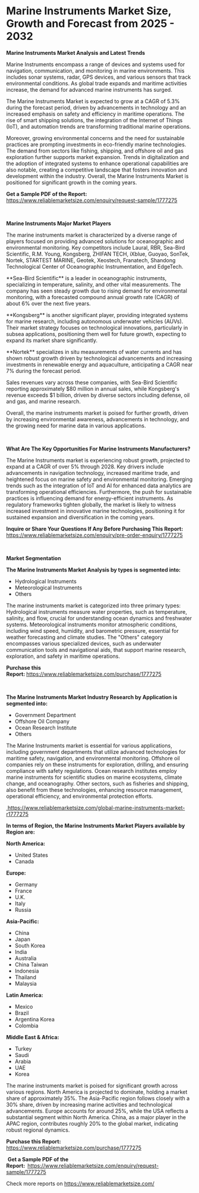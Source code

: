<p><h1>Marine Instruments Market Size, Growth and Forecast from 2025 - 2032</h1></p><p><strong>Marine Instruments Market Analysis and Latest Trends</strong></p>
<p><p>Marine Instruments encompass a range of devices and systems used for navigation, communication, and monitoring in marine environments. This includes sonar systems, radar, GPS devices, and various sensors that track environmental conditions. As global trade expands and maritime activities increase, the demand for advanced marine instruments has surged.</p><p>The Marine Instruments Market is expected to grow at a CAGR of 5.3% during the forecast period, driven by advancements in technology and an increased emphasis on safety and efficiency in maritime operations. The rise of smart shipping solutions, the integration of the Internet of Things (IoT), and automation trends are transforming traditional marine operations. </p><p>Moreover, growing environmental concerns and the need for sustainable practices are prompting investments in eco-friendly marine technologies. The demand from sectors like fishing, shipping, and offshore oil and gas exploration further supports market expansion. Trends in digitalization and the adoption of integrated systems to enhance operational capabilities are also notable, creating a competitive landscape that fosters innovation and development within the industry. Overall, the Marine Instruments Market is positioned for significant growth in the coming years.</p></p>
<p><strong>Get a Sample PDF of the Report:&nbsp;</strong> <a href="https://www.reliablemarketsize.com/enquiry/request-sample/1777275?utm_campaign=1131&utm_medium=2&utm_source=Github&utm_content=ia&utm_term=09042025&utm_id=marine-instruments">https://www.reliablemarketsize.com/enquiry/request-sample/1777275</a></p>
<p>&nbsp;</p>
<p><strong>Marine Instruments Major Market Players</strong></p>
<p><p>The marine instruments market is characterized by a diverse range of players focused on providing advanced solutions for oceanographic and environmental monitoring. Key competitors include Laural, RBR, Sea-Bird Scientific, R.M. Young, Kongsberg, ZHIFAN TECH, iXblue, Guoyao, SonTek, Nortek, STARTEST MARINE, Geotek, Xeostech, Franatech, Shandong Technological Center of Oceanographic Instrumentation, and EdgeTech.</p><p>**Sea-Bird Scientific** is a leader in oceanographic instruments, specializing in temperature, salinity, and other vital measurements. The company has seen steady growth due to rising demand for environmental monitoring, with a forecasted compound annual growth rate (CAGR) of about 6% over the next five years. </p><p>**Kongsberg** is another significant player, providing integrated systems for marine research, including autonomous underwater vehicles (AUVs). Their market strategy focuses on technological innovations, particularly in subsea applications, positioning them well for future growth, expecting to expand its market share significantly.</p><p>**Nortek** specializes in situ measurements of water currents and has shown robust growth driven by technological advancements and increasing investments in renewable energy and aquaculture, anticipating a CAGR near 7% during the forecast period.</p><p>Sales revenues vary across these companies, with Sea-Bird Scientific reporting approximately $80 million in annual sales, while Kongsberg's revenue exceeds $1 billion, driven by diverse sectors including defense, oil and gas, and marine research.</p><p>Overall, the marine instruments market is poised for further growth, driven by increasing environmental awareness, advancements in technology, and the growing need for marine data in various applications.</p></p>
<p>&nbsp;</p>
<p><strong>What Are The Key Opportunities For Marine Instruments Manufacturers?</strong></p>
<p><p>The Marine Instruments market is experiencing robust growth, projected to expand at a CAGR of over 5% through 2028. Key drivers include advancements in navigation technology, increased maritime trade, and heightened focus on marine safety and environmental monitoring. Emerging trends such as the integration of IoT and AI for enhanced data analytics are transforming operational efficiencies. Furthermore, the push for sustainable practices is influencing demand for energy-efficient instruments. As regulatory frameworks tighten globally, the market is likely to witness increased investment in innovative marine technologies, positioning it for sustained expansion and diversification in the coming years.</p></p>
<p><strong>Inquire or Share Your Questions If Any Before Purchasing This Report:</strong> <a href="https://www.reliablemarketsize.com/enquiry/pre-order-enquiry/1777275?utm_campaign=1131&utm_medium=2&utm_source=Github&utm_content=ia&utm_term=09042025&utm_id=marine-instruments">https://www.reliablemarketsize.com/enquiry/pre-order-enquiry/1777275</a></p>
<p>&nbsp;</p>
<p><strong>Market Segmentation</strong></p>
<p><strong>The Marine Instruments Market Analysis by types is segmented into:</strong></p>
<p><ul><li>Hydrological Instruments</li><li>Meteorological Instruments</li><li>Others</li></ul></p>
<p><p>The marine instruments market is categorized into three primary types: Hydrological instruments measure water properties, such as temperature, salinity, and flow, crucial for understanding ocean dynamics and freshwater systems. Meteorological instruments monitor atmospheric conditions, including wind speed, humidity, and barometric pressure, essential for weather forecasting and climate studies. The "Others" category encompasses various specialized devices, such as underwater communication tools and navigational aids, that support marine research, exploration, and safety in maritime operations.</p></p>
<p><strong>Purchase this Report:&nbsp;</strong><a href="https://www.reliablemarketsize.com/purchase/1777275?utm_campaign=1131&utm_medium=2&utm_source=Github&utm_content=ia&utm_term=09042025&utm_id=marine-instruments">https://www.reliablemarketsize.com/purchase/1777275</a></p>
<p>&nbsp;</p>
<p><strong>The Marine Instruments Market Industry Research by Application is segmented into:</strong></p>
<p><ul><li>Government Department</li><li>Offshore Oil Company</li><li>Ocean Research Institute</li><li>Others</li></ul></p>
<p><p>The Marine Instruments market is essential for various applications, including government departments that utilize advanced technologies for maritime safety, navigation, and environmental monitoring. Offshore oil companies rely on these instruments for exploration, drilling, and ensuring compliance with safety regulations. Ocean research institutes employ marine instruments for scientific studies on marine ecosystems, climate change, and oceanography. Other sectors, such as fisheries and shipping, also benefit from these technologies, enhancing resource management, operational efficiency, and environmental protection efforts.</p></p>
<p><a href="https://www.reliablemarketsize.com/global-marine-instruments-market-r1777275?utm_campaign=1131&utm_medium=2&utm_source=Github&utm_content=ia&utm_term=09042025&utm_id=marine-instruments">&nbsp;https://www.reliablemarketsize.com/global-marine-instruments-market-r1777275</a></p>
<p><strong>In terms of Region, the Marine Instruments Market Players available by Region are:</strong></p>
<p>
    <p> <strong> North America: </strong>
        <ul>
            <li>United States</li>
            <li>Canada</li>
        </ul>
        </p> 
    <p> <strong> Europe: </strong>
        <ul>
            <li>Germany</li>
            <li>France</li>
            <li>U.K.</li>
            <li>Italy</li>
            <li>Russia</li>
        </ul>
        </p> 
    <p> <strong> Asia-Pacific: </strong>
        <ul>
            <li>China</li>
            <li>Japan</li>
            <li>South Korea</li>
            <li>India</li>
            <li>Australia</li>
            <li>China Taiwan</li>
            <li>Indonesia</li>
            <li>Thailand</li>
            <li>Malaysia</li>
        </ul>
        </p> 
    <p> <strong> Latin America: </strong>
        <ul>
            <li>Mexico</li>
            <li>Brazil</li>
            <li>Argentina Korea</li>
            <li>Colombia</li>
        </ul>
        </p> 
    <p> <strong> Middle East & Africa: </strong>
        <ul>
            <li>Turkey</li>
            <li>Saudi</li>
            <li>Arabia</li>
            <li>UAE</li>
            <li>Korea</li>
        </ul>
    </p>
    </p>
<p><p>The marine instruments market is poised for significant growth across various regions. North America is projected to dominate, holding a market share of approximately 35%. The Asia-Pacific region follows closely with a 30% share, driven by increasing marine activities and technological advancements. Europe accounts for around 25%, while the USA reflects a substantial segment within North America. China, as a major player in the APAC region, contributes roughly 20% to the global market, indicating robust regional dynamics.</p></p>
<p><strong>Purchase this Report: </strong><a href="https://www.reliablemarketsize.com/purchase/1777275?utm_campaign=1131&utm_medium=2&utm_source=Github&utm_content=ia&utm_term=09042025&utm_id=marine-instruments">https://www.reliablemarketsize.com/purchase/1777275</a></p>
<p>&nbsp;<strong>Get a Sample PDF of the Report:&nbsp;&nbsp;</strong><a href="https://www.reliablemarketsize.com/enquiry/request-sample/1777275?utm_campaign=1131&utm_medium=2&utm_source=Github&utm_content=ia&utm_term=09042025&utm_id=marine-instruments">https://www.reliablemarketsize.com/enquiry/request-sample/1777275</a></p>
<p><strong></strong></p>
<p>Check more reports on <a href="https://www.reliablemarketsize.com/?utm_campaign=1131&utm_medium=2&utm_source=Github&utm_content=ia&utm_term=09042025&utm_id=marine-instruments">https://www.reliablemarketsize.com/</a></p>